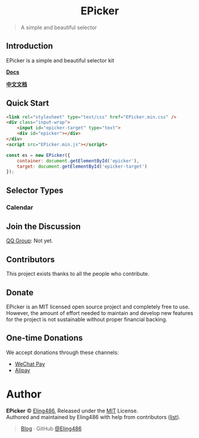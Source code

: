 <h1 align="center">EPicker</h1>

> A simple and beautiful selector

## Introduction

EPicker is a simple and beautiful selector kit

**[Docs](https://epicker.js.org)**

**[中文文档](https://epicker.js.org/#/zh-Hans/)**

## Quick Start

```html
<link rel="stylesheet" type="text/css" href="EPicker.min.css" />
<div class="input-wrap">
    <input id="epicker-target" type="text">
    <div id="epicker"></div>
</div>
<script src="EPicker.min.js"></script>
```

```js
const es = new EPicker({
    container: document.getElementById('epicker'),
    target: document.getElementById('epicker-target')
});
```

## Selector Types

### Calendar

## Join the Discussion

[QQ Group](): Not yet.

## Contributors

This project exists thanks to all the people who contribute.

## Donate

EPicker is an MIT licensed open source project and completely free to use. However, the amount of effort needed to maintain and develop new features for the project is not sustainable without proper financial backing.

## One-time Donations

We accept donations through these channels:

-   [WeChat Pay]()
-   [Alipay]()

# Author

**EPicker** © [Eling486](https://github.com/Eling486), Released under the [MIT](./LICENSE) License.<br>
Authored and maintained by Eling486 with help from contributors ([list](https://github.com/Eling486/EPicker/contributors)).

> [Blog](https://blog.elingweb.com) · GitHub [@Eling486](https://github.com/Eling486)